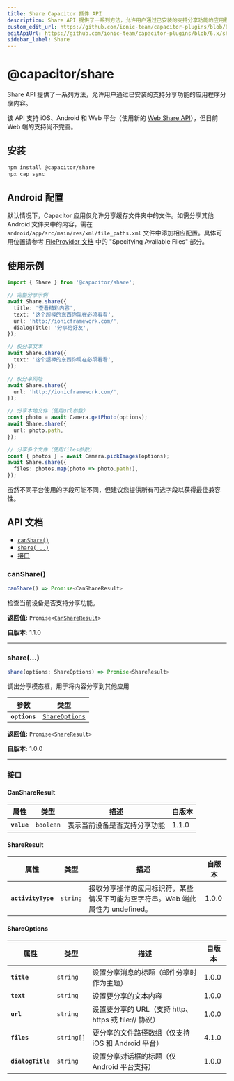 ```yaml
---
title: Share Capacitor 插件 API
description: Share API 提供了一系列方法，允许用户通过已安装的支持分享功能的应用程序分享内容。
custom_edit_url: https://github.com/ionic-team/capacitor-plugins/blob/6.x/share/README.md
editApiUrl: https://github.com/ionic-team/capacitor-plugins/blob/6.x/share/src/definitions.ts
sidebar_label: Share
---
```


# @capacitor/share

Share API 提供了一系列方法，允许用户通过已安装的支持分享功能的应用程序分享内容。

该 API 支持 iOS、Android 和 Web 平台（使用新的 [Web Share API](https://web.dev/web-share/)），但目前 Web 端的支持尚不完善。

## 安装

```bash
npm install @capacitor/share
npx cap sync
```

## Android 配置

默认情况下，Capacitor 应用仅允许分享缓存文件夹中的文件。如需分享其他 Android 文件夹中的内容，需在 `android/app/src/main/res/xml/file_paths.xml` 文件中添加相应配置。具体可用位置请参考 [FileProvider 文档](https://developer.android.com/reference/androidx/core/content/FileProvider) 中的 "Specifying Available Files" 部分。

## 使用示例

```typescript
import { Share } from '@capacitor/share';

// 完整分享示例
await Share.share({
  title: '查看精彩内容',
  text: '这个超棒的东西你现在必须看看',
  url: 'http://ionicframework.com/',
  dialogTitle: '分享给好友',
});

// 仅分享文本
await Share.share({
  text: '这个超棒的东西你现在必须看看',
});

// 仅分享网址
await Share.share({
  url: 'http://ionicframework.com/',
});

// 分享本地文件（使用url参数）
const photo = await Camera.getPhoto(options);
await Share.share({
  url: photo.path,
});

// 分享多个文件（使用files参数）
const { photos } = await Camera.pickImages(options);
await Share.share({
  files: photos.map(photo => photo.path!),
});
```

虽然不同平台使用的字段可能不同，但建议您提供所有可选字段以获得最佳兼容性。

## API 文档

<docgen-index>

* [`canShare()`](#canshare)
* [`share(...)`](#share)
* [接口](#接口)

</docgen-index>

<docgen-api>
<!--Update the source file JSDoc comments and rerun docgen to update the docs below-->

### canShare()

```typescript
canShare() => Promise<CanShareResult>
```

检查当前设备是否支持分享功能。

**返回值:** <code>Promise&lt;<a href="#canshareresult">CanShareResult</a>&gt;</code>

**自版本:** 1.1.0

--------------------


### share(...)

```typescript
share(options: ShareOptions) => Promise<ShareResult>
```

调出分享模态框，用于将内容分享到其他应用

| 参数          | 类型                                                  |
| ------------- | ----------------------------------------------------- |
| **`options`** | <code><a href="#shareoptions">ShareOptions</a></code> |

**返回值:** <code>Promise&lt;<a href="#shareresult">ShareResult</a>&gt;</code>

**自版本:** 1.0.0

--------------------


### 接口


#### CanShareResult

| 属性          | 类型                 | 描述                          | 自版本 |
| ----------- | -------------------- | ----------------------------- | ------ |
| **`value`** | <code>boolean</code> | 表示当前设备是否支持分享功能 | 1.1.0 |


#### ShareResult

| 属性                 | 类型                | 描述                                                                                             | 自版本 |
| -------------------- | ------------------- | ----------------------------------------------------------------------------------------------- | ------ |
| **`activityType`**   | <code>string</code> | 接收分享操作的应用标识符，某些情况下可能为空字符串。Web 端此属性为 undefined。                  | 1.0.0 |


#### ShareOptions

| 属性                | 类型                  | 描述                                                                              | 自版本 |
| ------------------- | --------------------- | -------------------------------------------------------------------------------- | ------ |
| **`title`**         | <code>string</code>   | 设置分享消息的标题（邮件分享时作为主题）                                          | 1.0.0 |
| **`text`**          | <code>string</code>   | 设置要分享的文本内容                                                             | 1.0.0 |
| **`url`**           | <code>string</code>   | 设置要分享的 URL（支持 http、https 或 file:// 协议）                             | 1.0.0 |
| **`files`**         | <code>string[]</code> | 要分享的文件路径数组（仅支持 iOS 和 Android 平台）                               | 4.1.0 |
| **`dialogTitle`**   | <code>string</code>   | 设置分享对话框的标题（仅 Android 平台支持）                                       | 1.0.0 |

</docgen-api>